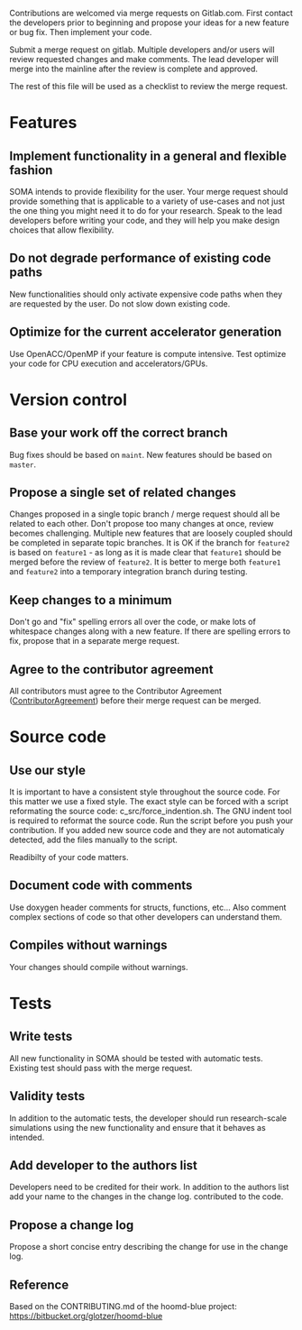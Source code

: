 Contributions are welcomed via merge requests on Gitlab.com.
First contact the developers prior to beginning and propose your ideas for a new feature or bug fix.
Then implement your code.

Submit a merge request on gitlab. Multiple developers and/or users will review requested changes and make comments.
The lead developer will merge into the mainline after the review is complete and approved.

The rest of this file will be used as a checklist to review the merge request.

# Features

## Implement functionality in a general and flexible fashion

SOMA intends to provide flexibility for the user. Your merge request should provide something that is applicable
to a variety of use-cases and not just the one thing you might need it to do for your research. Speak to the lead
developers before writing your code, and they will help you make design choices that allow flexibility.

## Do not degrade performance of existing code paths

New functionalities should only activate expensive code paths when they are requested by the user. Do not slow down
existing code.

## Optimize for the current accelerator generation

Use OpenACC/OpenMP if your feature is compute intensive. Test optimize your code for CPU execution and accelerators/GPUs.

# Version control

## Base your work off the correct branch

Bug fixes should be based on `maint`. New features should be based on `master`.

## Propose a single set of related changes

Changes proposed in a single topic branch / merge request should all be related to each other. Don't propose too
many changes at once, review becomes challenging. Multiple new features that are loosely coupled should be completed
in separate topic branches. It is OK if the branch for `feature2` is based on `feature1` - as long as it is made clear
that `feature1` should be merged before the review of `feature2`. It is better to merge both `feature1` and `feature2`
into a temporary integration branch during testing.

## Keep changes to a minimum

Don't go and "fix" spelling errors all over the code, or make lots of whitespace changes along with a new feature.
If there are spelling errors to fix, propose that in a separate merge request.

## Agree to the contributor agreement

All contributors must agree to the Contributor Agreement ([ContributorAgreement](ContributorAgreement)) before their merge request can be merged.

# Source code

## Use our style

It is important to have a consistent style throughout the source code.
For this matter we use a fixed style. The exact style can be forced with a script reformating the source code: c_src/force_indention.sh.
The GNU indent tool is required to reformat the source code. Run the script before you push your contribution. If you added new source code and they are not automaticaly detected, add the files manually to the script.

Readibilty of your code matters.

## Document code with comments

Use doxygen header comments for structs, functions, etc... Also comment complex sections of code so that other
developers can understand them.

## Compiles without warnings

Your changes should compile without warnings.

# Tests

## Write tests

All new functionality in SOMA should be tested with automatic tests.
Existing test should pass with the merge request.

## Validity tests

In addition to the automatic tests, the developer should run research-scale simulations using the new functionality and
ensure that it behaves as intended.

## Add developer to the authors list

Developers need to be credited for their work. In addition to the authors list add your name to the changes in the change log.
contributed to the code.

## Propose a change log

Propose a short concise entry describing the change for use in the change log.

## Reference

Based on the CONTRIBUTING.md of the hoomd-blue project: https://bitbucket.org/glotzer/hoomd-blue
